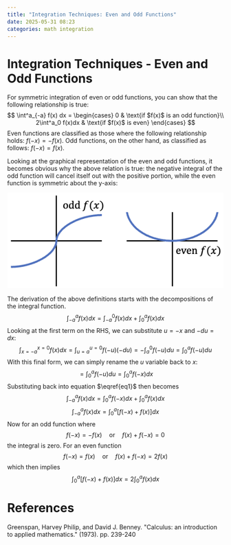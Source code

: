 ```yaml
---
title: "Integration Techniques: Even and Odd Functions"
date: 2025-05-31 08:23
categories: math integration
---
```


# Integration Techniques - Even and Odd Functions

For symmetric integration of even or odd functions, you can show that the following relationship is true:
$$
  \int^a_{-a} f(x) dx =
    \begin{cases}
      0 & \text{if $f(x)$ is an odd function}\\
      2\int^a_0 f(x)dx & \text{if $f(x)$ is even}
    \end{cases}  
$$
Even functions are classified as those where the following relationship holds: $f(-x) = -f(x)$. Odd functions, on the other hand, as classified as follows: $f(-x) = f(x)$.

Looking at the graphical representation of the even and odd functions, it becomes obvious why the above relation is true: the negative integral of the odd function will cancel itself out with the positive portion, while the even function is symmetric about the y-axis:

![Even and Odd Functions](assets/images/even_odd_functions.png)

The derivation of the above definitions starts with the decompositions of the integral function.
$$\int^a_{-a} f(x) dx = \int^0_{-a} f(x) dx + \int^a_0 f(x) dx \tag{1} \label{eq1}$$
Looking at the first term on the RHS, we can substitute $u = -x$ and $-du = dx$: 
$$\int^{x=0}_{x=-a} f(x) dx = \int^{u=0}_{u=a} f(-u) (-du) = -\int^0_{a} f(-u) du = \int^a_{0} f(-u) du$$
With this final form, we can simply rename the $u$ variable back to $x$:
$$= \int^a_{0} f(-u) du = \int^a_{0} f(-x) dx$$
Substituting back into equation $\eqref{eq1}$ then becomes
$$\int^a_{-a} f(x) dx = \int^a_0 f(-x) dx + \int^a_0 f(x) dx $$
$$\int^a_{-a} f(x) dx = \int^a_0 \left[ f(-x) + f(x)\right] dx \tag{2}$$
Now for an odd function where
$$f(-x) = -f(x) \quad \text{or} \quad f(x) + f(-x) = 0$$
the integral is zero. For an even function
$$f(-x) = f(x) \quad \text{or} \quad f(x) + f(-x) = 2f(x)$$
which then implies
$$\int^a_0 \left[ f(-x) + f(x)\right] dx = 2 \int^a_0 f(x) dx$$

# References

Greenspan, Harvey Philip, and David J. Benney. "Calculus: an introduction to applied mathematics." (1973). pp. 239-240
